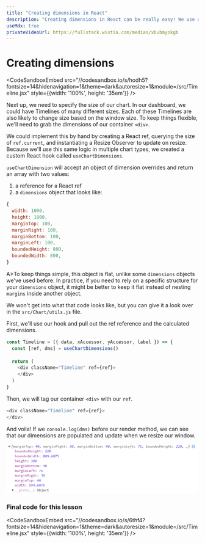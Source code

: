 ```yaml
---
title: "Creating dimensions in React"
description: "Creating dimensions in React can be really easy! We use a custom hook for watching the size of our wrapper and automatically calculating the dimensions of our bounds."
useMdx: true
privateVideoUrl: https://fullstack.wistia.com/medias/xbubmyokgb
---
```


# Creating dimensions

<CodeSandboxEmbed
  src="//codesandbox.io/s/hodh5?fontsize=14&hidenavigation=1&theme=dark&autoresize=1&module=/src/Timeline.jsx"
  style={{width: '100%', height: '35em'}}
/>

Next up, we need to specify the size of our chart. In our dashboard, we could have Timelines of many different sizes. Each of these Timelines are also likely to change size based on the window size. To keep things flexible, we'll need to grab the dimensions of our container `<div>`.

We could implement this by hand by creating a React ref, querying the size of `ref.current`, and instantiating a Resize Observer to update on resize. Because we'll use this same logic in multiple chart types, we created a custom React hook called `useChartDimensions`.

`useChartDimension` will accept an object of dimension overrides and return an array with two values:

1. a reference for a React ref
2. a `dimensions` object that looks like:

```javascript
{
  width: 1000,
  height: 1000,
  marginTop: 100,
  marginRight: 100,
  marginBottom: 100,
  marginLeft: 100,
  boundedHeight: 800,
  boundedWidth: 800,
}
```

A>To keep things simple, this object is flat, unlike some `dimensions` objects we've used before. In practice, if you need to rely on a specific structure for your `dimensions` object, it might be better to keep it flat instead of nesting `margins` inside another object.

We won't get into what that code looks like, but you can give it a look over in the `src/Chart/utils.js` file.

First, we'll use our hook and pull out the ref reference and the calculated dimensions.

```javascript
const Timeline = ({ data, xAccessor, yAccessor, label }) => {
  const [ref, dms] = useChartDimensions()

  return (
    <div className="Timeline" ref={ref}>
    </div>
  )
}
```

Then, we will tag our container `<div>` with our `ref`.

```javascript
<div className="Timeline" ref={ref}>
</div>
```

And voila! If we `console.log(dms)` before our render method, we can see that our dimensions are populated and update when we resize our window.

![dimensions object](./public/images/13-using-d3-with-react-js/react-dimensions.png)

### Final code for this lesson

<CodeSandboxEmbed
  src="//codesandbox.io/s/6thf4?fontsize=14&hidenavigation=1&theme=dark&autoresize=1&module=/src/Timeline.jsx"
  style={{width: '100%', height: '35em'}}
/>